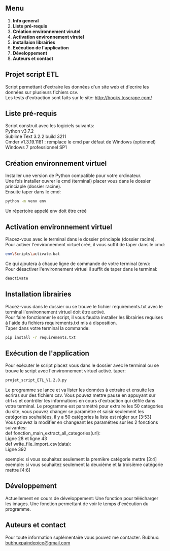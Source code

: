 ## Menu 
1. **Info general**   
2. **Liste pré-requis**   
3. **Création environnement virutel**   
4. **Activation environnement virutel**   
5. **installaion librairies**   
6. **Exécution de l'application**   
7. **Développement**   
8. **Auteurs et contact**   


## Projet script ETL 
Script permettant d'extraire les données d'un site web et d'ecrire les données sur plusieurs fichiers csv.   
Les tests d'extraction sont faits sur le site: http://books.toscrape.com/   


## Liste pré-requis 
Script construit avec les logiciels suivants:   
Python v3.7.2   
Sublime Text 3.2.2 build 3211   
Cmder v1.3.19.1181 : remplace le cmd par défaut de Windows (optionnel)   
Windows 7 professionnel SP1   


## Création environnement virtuel
Installer une version de Python compatible pour votre ordinateur.   
Une fois installer ouvrer le cmd (terminal) placer vous dans le dossier princiaple (dossier racine).   
Ensuite taper dans le cmd:
```bash
python -m venv env
```
Un répertoire appelé env doit être créé   


## Activation environnement virtuel
Placez-vous avec le terminal dans le dossier princiaple (dossier racine).   
Pour activer l'environnement virtuel créé, il vous suffit de taper dans le cmd:
```bash
env\Scripts\activate.bat
```
Ce qui ajoutera à chaque ligne de commande de votre terminal (env):   
Pour désactiver l'environnement virtuel il suffit de taper dans le terminal:
 ```bash  
deactivate   
```

## Installation librairies
Placez-vous dans le dossier ou se trouve le fichier requirements.txt avec le terminal l'environnement virtuel doit être activé.   
Pour faire fonctionner le script, il vous faudra installer les librairies requises à l'aide 
du fichiers requirements.txt mis à disposition.   
Taper dans votre terminal la commande:
```bash
pip install -r requirements.txt
```


## Exécution de l'application
Pour exécuter le script placez vous dans le dossier avec le terminal ou se trouve le script avec l'environnement virtuel activé.
taper:
```bash
projet_script_ETL_V1.2.0.py
```

Le programme se lance et va lister les données à extraire et ensuite les ecriras sur des fichiers csv.
Vous pouvez mettre pause en appuyant sur ctrl+s et contrôler les informations en cours d'extraction qui défile dans votre terminal.
Le programme est paramétré pour extraire les 50 catégories du site, vous pouvez changer se paramètre et saisir seulement
les catégories souhaitées, il y a 50 catégories la liste est régler sur [3:53]  
Vous pouvez la modifier en changeant les paramétres sur les 2 fonctions suivantes:  
def fonction_main_extract_all_categories(url):   
Ligne 28 et ligne 43  
def write_file_import_csv(data):  
Ligne 392  

exemple: si vous souhaitez seulement la première catégorie mettre [3:4]  
exemple: si vous souhaitez seulement la deuxième et la troisième catégorie mettre [4:6]


## Développement
Actuellement en cours de développement:
Une fonction pour télécharger les images.
Une fonction permettant de voir le temps d'exécution du programme.


## Auteurs et contact 
Pour toute information suplémentaire vous pouvez me contacter.
Bubhux: bubhuxpaindepice@gmail.com

